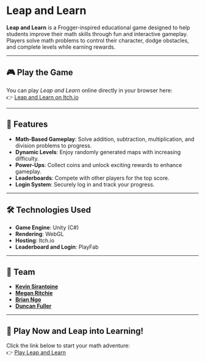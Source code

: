 # Leap and Learn  

**Leap and Learn** is a Frogger-inspired educational game designed to help students improve their math skills through fun and interactive gameplay. Players solve math problems to control their character, dodge obstacles, and complete levels while earning rewards.  

---

## 🎮 Play the Game  
You can play *Leap and Learn* online directly in your browser here:  
👉 [Leap and Learn on Itch.io](https://gridwarrior.itch.io/leap-and-learn)  

---

## 🚀 Features  
- **Math-Based Gameplay**: Solve addition, subtraction, multiplication, and division problems to progress.  
- **Dynamic Levels**: Enjoy randomly generated maps with increasing difficulty.  
- **Power-Ups**: Collect coins and unlock exciting rewards to enhance gameplay.  
- **Leaderboards**: Compete with other players for the top score.
- **Login System**: Securely log in and track your progress. 

---

## 🛠️ Technologies Used  
- **Game Engine**: Unity (C#)  
- **Rendering**: WebGL  
- **Hosting**: Itch.io  
- **Leaderboard and Login**: PlayFab  

---

## 👥 Team  
- **[Kevin Sirantoine](https://github.com/sirantoinek)**
- **[Megan Ritchie](https://github.com/Ritchie-Megan)**
- **[Brian Ngo](https://github.com/ngobrian004)**
- **[Duncan Fuller](https://github.com/df-ufgit)**

---

## 🐸 Play Now and Leap into Learning!  
Click the link below to start your math adventure:  
👉 [Play Leap and Learn](https://gridwarrior.itch.io/leap-and-learn)  
